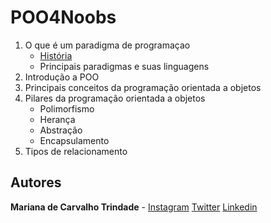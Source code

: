 # POO4Noobs

1. O que é um paradigma de programaçao
	- [História](paradigmasDeProgramacao/historia.md)
	- Principais paradigmas e suas linguagens
2. Introdução a POO
3. Principais conceitos da programação orientada a objetos
4. Pilares da programação orientada a objetos
	- Polimorfismo
	- Herança
	- Abstração
	- Encapsulamento
5. Tipos de relacionamento

## Autores
**Mariana de Carvalho Trindade** - [Instagram](https://instagram.com/detonagirl) [Twitter](https://twitter.com/detonagirl) [Linkedin](https://www.linkedin.com/in/carvalhomarianat/)
